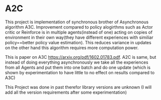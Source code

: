 # A2C

This project is implementation of synchronous brother of Asynchronous algorithm A3C.
Improvement compared to policy alogirthms such as Actor critic or Reinforce is in multiple agents(instead of one) acting on copies of environment
in their own way(they have different experiences with similiar policy==better policy value estimation). This reduces variance in updates on the other hand this algorithm requires more computation power.

This is paper on A3C https://arxiv.org/pdf/1602.01783.pdf. A2C is same, but instead of doing everything asynchronously we take all
the experiences from all Agents and put them into one batch and do one update (which is shown by experimentation to have little to no effect on results compared to A3C)

This Project was done in past therefor library versions are unknown (I will add all the version requirements after some experimentation)
